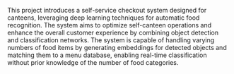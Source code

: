 This project introduces a self-service checkout system designed for canteens, leveraging deep learning techniques for automatic food recognition. The system aims to optimize self-canteen operations and enhance the overall customer experience by combining object detection and classification networks. The system is capable of handling varying numbers of food items by generating embeddings for detected objects and matching them to a menu database, enabling real-time classification without prior knowledge of the number of food categories.
